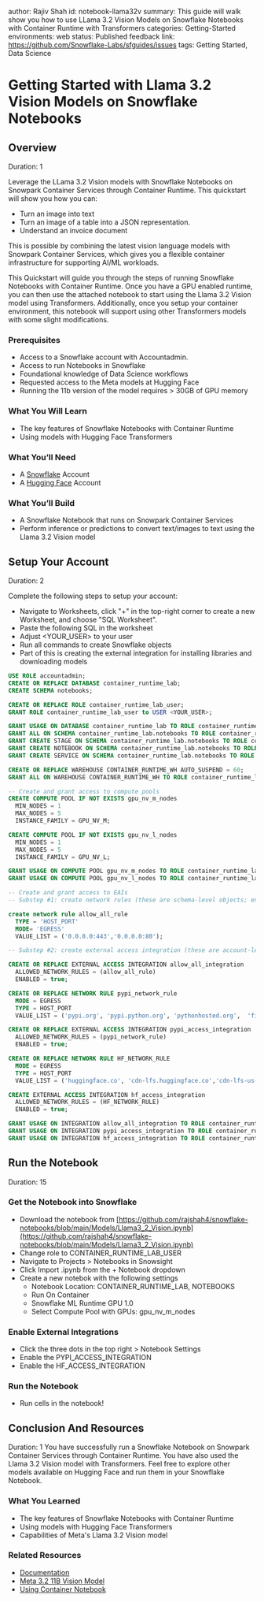 author: Rajiv Shah
id: notebook-llama32v
summary: This guide will walk show you how to use LLama 3.2 Vision Models on Snowflake Notebooks with Container Runtime with Transformers
categories: Getting-Started
environments: web
status: Published 
feedback link: https://github.com/Snowflake-Labs/sfguides/issues
tags: Getting Started, Data Science

# Getting Started with Llama 3.2 Vision Models on Snowflake Notebooks
<!-- ------------------------ -->
## Overview 
Duration: 1

Leverage the LLama 3.2 Vision models with Snowflake Notebooks on Snowpark Container Services through Container Runtime. This quickstart will show you how you can:

- Turn an image into text
- Turn an image of a table into a JSON representation.
- Understand an invoice document

This is possible by combining the latest vision language models with Snowpark Container Services, which gives you a flexible container infrastructure for supporting AI/ML workloads. 

This Quickstart will guide you through the steps of running Snowflake Notebooks with Container Runtime. Once you have a GPU enabled runtime, you can then use the attached notebook to start using the Llama 3.2 Vision model using Transformers. Additionally, once you setup your container environment, this notebook will support using other Transformers models with some slight modifications.

### Prerequisites
- Access to a Snowflake account with Accountadmin. 
- Access to run Notebooks in Snowflake
- Foundational knowledge of Data Science workflows
- Requested access to the Meta models at Hugging Face
- Running the 11b version of the model requires > 30GB of GPU memory 

### What You Will Learn 
- The key features of Snowflake Notebooks with Container Runtime
- Using models with Hugging Face Transformers

### What You’ll Need 
- A [Snowflake](https://app.snowflake.com/) Account
- A [Hugging Face](https://huggingface.co/) Account

### What You’ll Build 
- A Snowflake Notebook that runs on Snowpark Container Services
- Perform inference or predictions to convert text/images to text using the Llama 3.2 Vision model

<!-- ------------------------ -->
## Setup Your Account
Duration: 2

Complete the following steps to setup your account:
- Navigate to Worksheets, click "+" in the top-right corner to create a new Worksheet, and choose "SQL Worksheet".
- Paste the following SQL in the worksheet 
- Adjust <YOUR_USER> to your user
- Run all commands to create Snowflake objects
- Part of this is creating the external integration for installing libraries and downloading models

```sql
USE ROLE accountadmin;
CREATE OR REPLACE DATABASE container_runtime_lab;
CREATE SCHEMA notebooks;

CREATE OR REPLACE ROLE container_runtime_lab_user;
GRANT ROLE container_runtime_lab_user to USER <YOUR_USER>;

GRANT USAGE ON DATABASE container_runtime_lab TO ROLE container_runtime_lab_user;
GRANT ALL ON SCHEMA container_runtime_lab.notebooks TO ROLE container_runtime_lab_user;
GRANT CREATE STAGE ON SCHEMA container_runtime_lab.notebooks TO ROLE container_runtime_lab_user;
GRANT CREATE NOTEBOOK ON SCHEMA container_runtime_lab.notebooks TO ROLE container_runtime_lab_user;
GRANT CREATE SERVICE ON SCHEMA container_runtime_lab.notebooks TO ROLE container_runtime_lab_user;

CREATE OR REPLACE WAREHOUSE CONTAINER_RUNTIME_WH AUTO_SUSPEND = 60;
GRANT ALL ON WAREHOUSE CONTAINER_RUNTIME_WH TO ROLE container_runtime_lab_user;

-- Create and grant access to compute pools
CREATE COMPUTE POOL IF NOT EXISTS gpu_nv_m_nodes
  MIN_NODES = 1
  MAX_NODES = 5
  INSTANCE_FAMILY = GPU_NV_M;

CREATE COMPUTE POOL IF NOT EXISTS gpu_nv_l_nodes
  MIN_NODES = 1
  MAX_NODES = 5
  INSTANCE_FAMILY = GPU_NV_L;

GRANT USAGE ON COMPUTE POOL gpu_nv_m_nodes TO ROLE container_runtime_lab_user;
GRANT USAGE ON COMPUTE POOL gpu_nv_l_nodes TO ROLE container_runtime_lab_user;

-- Create and grant access to EAIs
-- Substep #1: create network rules (these are schema-level objects; end users do not need direct access to the network rules)

create network rule allow_all_rule
  TYPE = 'HOST_PORT'
  MODE= 'EGRESS'
  VALUE_LIST = ('0.0.0.0:443','0.0.0.0:80');

-- Substep #2: create external access integration (these are account-level objects; end users need access to this to access the public internet with endpoints defined in network rules)

CREATE OR REPLACE EXTERNAL ACCESS INTEGRATION allow_all_integration
  ALLOWED_NETWORK_RULES = (allow_all_rule)
  ENABLED = true;

CREATE OR REPLACE NETWORK RULE pypi_network_rule
  MODE = EGRESS
  TYPE = HOST_PORT
  VALUE_LIST = ('pypi.org', 'pypi.python.org', 'pythonhosted.org',  'files.pythonhosted.org');

CREATE OR REPLACE EXTERNAL ACCESS INTEGRATION pypi_access_integration
  ALLOWED_NETWORK_RULES = (pypi_network_rule)
  ENABLED = true;

CREATE OR REPLACE NETWORK RULE HF_NETWORK_RULE
  MODE = EGRESS
  TYPE = HOST_PORT
  VALUE_LIST = ('huggingface.co', 'cdn-lfs.huggingface.co','cdn-lfs-us-1.huggingface.co', 'cdn-lfs-us-1.hf.co');

CREATE EXTERNAL ACCESS INTEGRATION hf_access_integration
  ALLOWED_NETWORK_RULES = (HF_NETWORK_RULE)
  ENABLED = true;

GRANT USAGE ON INTEGRATION allow_all_integration TO ROLE container_runtime_lab_user;
GRANT USAGE ON INTEGRATION pypi_access_integration TO ROLE container_runtime_lab_user;
GRANT USAGE ON INTEGRATION hf_access_integration TO ROLE container_runtime_lab_user;

```
<!-- ------------------------ -->
## Run the Notebook
Duration: 15

### Get the Notebook into Snowflake
- Download the notebook from [https://github.com/rajshah4/snowflake-notebooks/blob/main/Models/Llama3_2_Vision.ipynb](https://github.com/rajshah4/snowflake-notebooks/blob/main/Models/Llama3_2_Vision.ipynb)
- Change role to CONTAINER_RUNTIME_LAB_USER
- Navigate to Projects > Notebooks in Snowsight
- Click Import .ipynb from the + Notebook dropdown
- Create a new notebok with the following settings
  - Notebook Location: CONTAINER_RUNTIME_LAB, NOTEBOOKS
  - Run On Container
  - Snowflake ML Runtime GPU 1.0
  - Select Compute Pool with GPUs: gpu_nv_m_nodes

### Enable External Integrations
- Click the three dots in the top right > Notebook Settings
- Enable the PYPI_ACCESS_INTEGRATION
- Enable the HF_ACCESS_INTEGRATION

### Run the Notebook
- Run cells in the notebook!

<!-- ------------------------ -->
## Conclusion And Resources
Duration: 1
You have successfully run a Snowflake Notebook on Snowpark Container Services through Container Runtime. You have also used the Llama 3.2 Vision model with Transformers. Feel free to explore other models available on Hugging Face and run them in your Snowflake Notebook. 

### What You Learned
- The key features of Snowflake Notebooks with Container Runtime
- Using models with Hugging Face Transformers
- Capabilities of Meta's Llama 3.2 Vision model

### Related Resources
- [Documentation](https://docs.snowflake.com/LIMITEDACCESS/snowsight-notebooks/ui-snowsight-notebooks-runtime)
- [Meta 3.2 11B Vision Model](https://huggingface.co/meta-llama/Llama-3.2-11B-Vision-Instruct)
- [Using Container Notebook](https://quickstarts.snowflake.com/guide/notebook-container-runtime/)